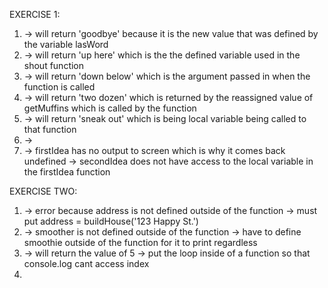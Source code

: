 EXERCISE 1:
1) -> will return 'goodbye' because it is the new value that was defined by the variable lasWord
2) -> will return 'up here' which is the the defined variable used in the shout function
3) -> will return 'down below' which is the argument passed in when the function is called
4) -> will return 'two dozen' which is returned by the reassigned value of getMuffins which is called by the function
5) -> will return 'sneak out' which is being local variable being called to that function
6) ->
7) -> firstIdea has no output to screen which is why it comes back undefined
   -> secondIdea does not have access to the local variable in the firstIdea function

EXERCISE TWO:
1) -> error because address is not defined outside of the function
   -> must put address = buildHouse('123 Happy St.')
2) -> smoother is not defined outside of the function
   -> have to define smoothie outside of the function for it to print regardless
3) -> will return the value of 5
   -> put the loop inside of a function so that console.log cant access index
4)
